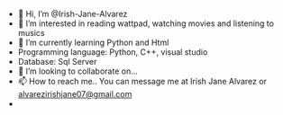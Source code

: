 - 👋 Hi, I’m @Irish-Jane-Alvarez
- 👀 I’m interested in reading wattpad, watching movies and listening to musics
- 🌱 I’m currently learning Python and Html
- Programming language: Python, C++, visual studio
- Database: Sql Server 
- 💞️ I’m looking to collaborate on...
- 📫 How to reach me.. You can message me at Irish Jane Alvarez or alvarezirishjane07@gmail.com
- 
<!---
Irish-Jane-Alvarez/Irish-Jane-Alvarez is a ✨ special ✨ repository because its `README.md` (this file) appears on your GitHub profile.
You can click the Preview link to take a look at your changes.
--->
